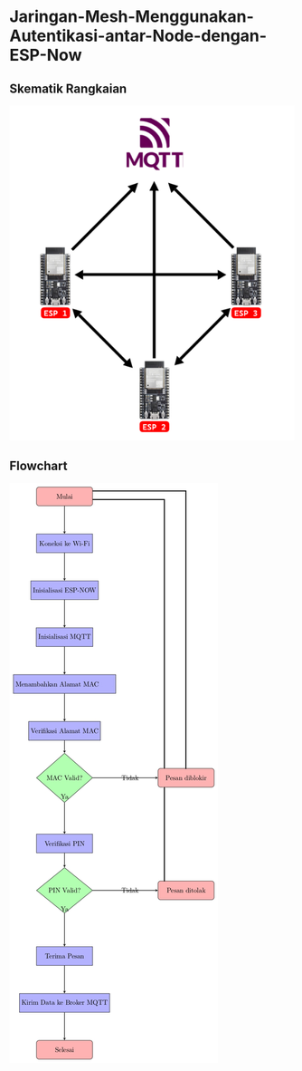 # Jaringan-Mesh-Menggunakan-Autentikasi-antar-Node-dengan-ESP-Now

## Skematik Rangkaian
![](./Docs/skematik)

## Flowchart 
![](./Docs/Flowchart)
